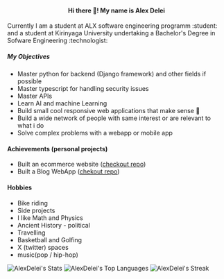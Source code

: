 #### <center>Hi there :wave:! My name is Alex Delei</center>

<p>Currently I am a student at ALX software engineering programm :student: and a student at Kirinyaga University
undertaking a Bachelor's Degree in Sofware Engineering :technologist:</p>

##### My Objectives
- Master python for backend (Django framework) and other fields if possible
- Master typescript for handling security issues
- Master APIs
- Learn AI and machine Learning
- Build small cool responsive web applications that make sense :brain:
- Build a wide network of people with same interest or are relevant to what i do
- Solve complex problems with a webapp or mobile app

#### Achievements (personal projects)
- Built an ecommerce website ([checkout repo](https://github.com/AlexDelei/Web01_2023))
- Built a Blog WebApp ([chekout repo](https://github.com/AlexDelei/BlogApp))

#### Hobbies
- Bike riding
- Side projects
- I like Math and Physics
- Ancient History - political
- Travelling
- Basketball and Golfing
- X (twitter) spaces
- music(pop / hip-hop)


![AlexDelei's Stats](https://github-readme-stats.vercel.app/api?username=AlexDelei&theme=vue-dark&show_icons=true&hide_border=true&count_private=true)  ![AlexDelei's Top Languages](https://github-readme-stats.vercel.app/api/top-langs/?username=AlexDelei&theme=vue-dark&show_icons=true&hide_border=true&layout=compact)  ![AlexDelei's Streak](https://github-readme-streak-stats.herokuapp.com/?user=AlexDelei&theme=vue-dark&hide_border=true)
<!---
AlexDelei/AlexDelei is a ✨ special ✨ repository because its `README.md` (this file) appears on your GitHub profile.
You can click the Preview link to take a look at your changes.
--->
